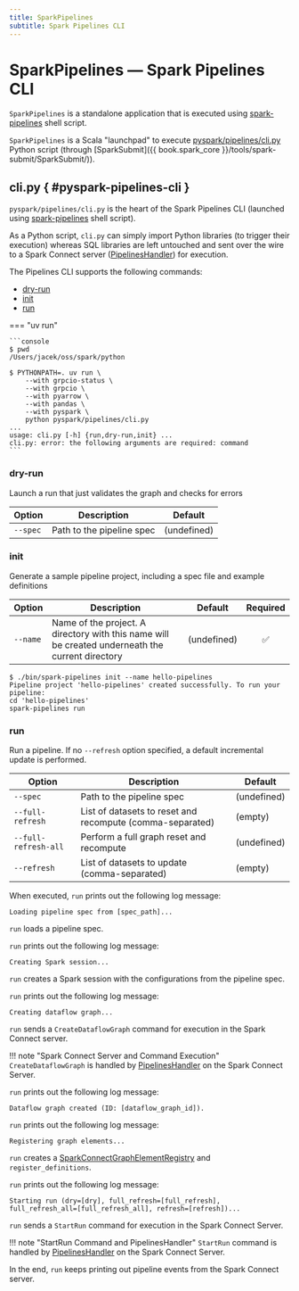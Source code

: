 ```yaml
---
title: SparkPipelines
subtitle: Spark Pipelines CLI
---
```


# SparkPipelines &mdash; Spark Pipelines CLI

`SparkPipelines` is a standalone application that is executed using [spark-pipelines](./index.md#spark-pipelines) shell script.

`SparkPipelines` is a Scala "launchpad" to execute [pyspark/pipelines/cli.py](#pyspark-pipelines-cli) Python script (through [SparkSubmit]({{ book.spark_core }}/tools/spark-submit/SparkSubmit/)).

## cli.py { #pyspark-pipelines-cli }

`pyspark/pipelines/cli.py` is the heart of the Spark Pipelines CLI (launched using [spark-pipelines](./index.md#spark-pipelines) shell script).

As a Python script, `cli.py` can simply import Python libraries (to trigger their execution) whereas SQL libraries are left untouched and sent over the wire to a Spark Connect server ([PipelinesHandler](PipelinesHandler.md)) for execution.

The Pipelines CLI supports the following commands:

* [dry-run](#dry-run)
* [init](#init)
* [run](#run)

=== "uv run"

    ```console
    $ pwd
    /Users/jacek/oss/spark/python

    $ PYTHONPATH=. uv run \
        --with grpcio-status \
        --with grpcio \
        --with pyarrow \
        --with pandas \
        --with pyspark \
        python pyspark/pipelines/cli.py
    ...
    usage: cli.py [-h] {run,dry-run,init} ...
    cli.py: error: the following arguments are required: command
    ```

### dry-run

Launch a run that just validates the graph and checks for errors

Option | Description | Default
-|-|-
 `--spec` | Path to the pipeline spec | (undefined)

### init

Generate a sample pipeline project, including a spec file and example definitions

Option | Description | Default | Required
-|-|-|:-:
 `--name` | Name of the project. A directory with this name will be created underneath the current directory | (undefined) | ✅

```console
$ ./bin/spark-pipelines init --name hello-pipelines
Pipeline project 'hello-pipelines' created successfully. To run your pipeline:
cd 'hello-pipelines'
spark-pipelines run
```

### run

Run a pipeline. If no `--refresh` option specified, a default incremental update is performed.

Option | Description | Default
-|-|-
 `--spec` | Path to the pipeline spec | (undefined)
 `--full-refresh` | List of datasets to reset and recompute (comma-separated) | (empty)
 `--full-refresh-all` | Perform a full graph reset and recompute | (undefined)
 `--refresh` | List of datasets to update (comma-separated) | (empty)

When executed, `run` prints out the following log message:

```text
Loading pipeline spec from [spec_path]...
```

`run` loads a pipeline spec.

`run` prints out the following log message:

```text
Creating Spark session...
```

`run` creates a Spark session with the configurations from the pipeline spec.

`run` prints out the following log message:

```text
Creating dataflow graph...
```

`run` sends a `CreateDataflowGraph` command for execution in the Spark Connect server.

!!! note "Spark Connect Server and Command Execution"
    `CreateDataflowGraph` is handled by [PipelinesHandler](PipelinesHandler.md#createDataflowGraph) on the Spark Connect Server.

`run` prints out the following log message:

```text
Dataflow graph created (ID: [dataflow_graph_id]).
```

`run` prints out the following log message:

```text
Registering graph elements...
```

`run` creates a [SparkConnectGraphElementRegistry](SparkConnectGraphElementRegistry.md) and `register_definitions`.

`run` prints out the following log message:

```text
Starting run (dry=[dry], full_refresh=[full_refresh], full_refresh_all=[full_refresh_all], refresh=[refresh])...
```

`run` sends a `StartRun` command for execution in the Spark Connect Server.

!!! note "StartRun Command and PipelinesHandler"
    `StartRun` command is handled by [PipelinesHandler](PipelinesHandler.md#startRun) on the Spark Connect Server.

In the end, `run` keeps printing out pipeline events from the Spark Connect server.
